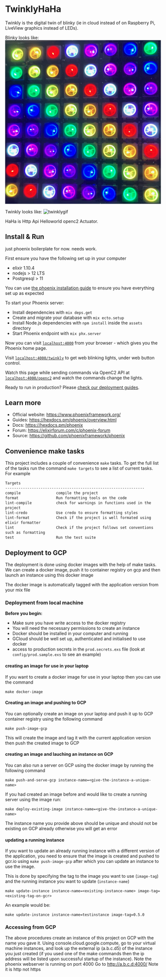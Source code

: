 # TwinklyHaHa
Twinkly is the
digital twin of blinky (ie in cloud instead of on Raspberry Pi, LiveView graphics instead of LEDs).

Blinky looks like:
[![blinky](./docs/blinky.jpeg)](https://www.youtube.com/watch?v=RcnRFfFtKQY)

Twinkly looks like:
![twinklygif](https://user-images.githubusercontent.com/584211/88267055-ed08ca80-ccd8-11ea-89ab-6760e772eb10.gif)

HaHa is Http Api Helloworld openc2 Actuator.

## Install & Run
just phoenix boilerplate for now. needs work.

First ensure you have the following set up in your computer
- elixir 1.10.4
- nodejs > 12 LTS
- Postgresql > 11

You can use [the phoenix installation guide](https://hexdocs.pm/phoenix/installation.html#content) to ensure you
have everything set up as expected


To start your Phoenix server:

  * Install dependencies with `mix deps.get`
  * Create and migrate your database with `mix ecto.setup`
  * Install Node.js dependencies with `npm install` inside the `assets` directory
  * Start Phoenix endpoint with `mix phx.server`

Now you can visit [`localhost:4000`](http://localhost:4000) from your browser -
which gives you the Phoenix home page.

Visit [`localhost:4000/twinkly`](http://localhost:4000/twinkly) to get web blinking lights, under web button control.

Watch this page while sending commands via OpenC2 API at [`localhost:4000/openc2`](http://localhost:4000/openc2) and watch the commands change the lights.

Ready to run in production? Please [check our deployment guides](https://hexdocs.pm/phoenix/deployment.html).

## Learn more

  * Official website: https://www.phoenixframework.org/
  * Guides: https://hexdocs.pm/phoenix/overview.html
  * Docs: https://hexdocs.pm/phoenix
  * Forum: https://elixirforum.com/c/phoenix-forum
  * Source: https://github.com/phoenixframework/phoenix


## Convenience make tasks
This project includes a couple of convenience `make` tasks. To get the full list
of the tasks run the command `make targets` to see a list of current tasks. For example

```shell
Targets
---------------------------------------------------------------
compile                compile the project
format                 Run formatting tools on the code
lint-compile           check for warnings in functions used in the project
lint-credo             Use credo to ensure formatting styles
lint-format            Check if the project is well formated using elixir formatter
lint                   Check if the project follows set conventions such as formatting
test                   Run the test suite
```

## Deployment to GCP
The deployment is done using docker images with the help of make tasks. We can create a docker image, push it to container registry on gcp and then launch
an instance using this docker image

The docker image is automatically tagged with the application version from your mix file

### Deployment from local machine
**Before you begin:**
- Make sure you have write access to the docker registry
- You will need the necessary permissions to create an instance
- Docker should be installed in your computer and running
- GCloud should be well set up, authenticated and initialised to use docker
- access to production secrets in the `prod.secrets.exs` file (look at `config/prod.sample.exs` to see an example)


#### creating an image for use in your laptop
If you want to create a docker image for use in your laptop then you can use the command
```shell
make docker-image
```

#### Creating an image and pushing to GCP
You can optionally create an image on your laptop and push it up to GCP container registry using the following command
```shell
make push-image-gcp
```
This will create the image and tag it with the current application version then push the created image to GCP

#### creating an image and lauching an instance on GCP
You can also run a server on GCP using the docker image by running the following command
```shell
make push-and-serve-gcp instance-name=<give-the-instance-a-unique-name>
```

If you had created an image before and would like to create a running server using the image run:
```shell
make deploy-existing-image instance-name=<give-the-instance-a-unique-name>
```

The instance name you provide above should be unique and should not be existing on GCP already otherwise you will get an error

#### updating a running instance
If you want to update an already running instance with a different version of the application, you need
to ensure that the image is created and pushed to gcr.io using `make push-image-gcp` after which you can update an instance to use the image.

This is done by specifying the tag to the image you want to use (`image-tag`) and the running instance you want to update (`instance-name`)

```shell
make update-instance instance-name=<existing-instance-name> image-tag=<existing-tag-on-gcr>
```

An example would be:
```shell
make update-instance instance-name=testinstance image-tag=0.5.0
```

### Accessing from GCP
The above procedures create an instance of this project
on GCP with the name you gave it.
Using console.cloud.google.compute,
go to your virtual machine instances,
and look up the external ip (a.b.c.d5) of the instance you just created (if you used one of the make commands then the ip address will be listed upon successful startup of the instance).
Note the phoenix webserver is running on port 4000
Go to http://a.b.c.d:4000/
Note it is http not https
